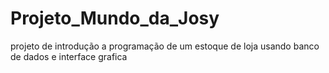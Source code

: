 # Projeto_Mundo_da_Josy
projeto de introdução a programação de um estoque de loja usando banco de dados e interface grafica
